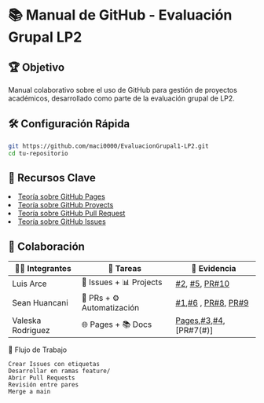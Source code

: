 # 📚 Manual de GitHub - Evaluación Grupal LP2

## 🏆 Objetivo
Manual colaborativo sobre el uso de GitHub para gestión de proyectos académicos, desarrollado como parte de la evaluación grupal de LP2.

## 🛠️ Configuración Rápida
```bash
git https://github.com/maci0000/EvaluacionGrupal1-LP2.git
cd tu-repositorio
```

## 📌 Recursos Clave
<li><a href="github_pages.md">Teoría sobre GitHub Pages</a></li>
<li><a href="*---*">Teoría sobre GitHub Proyects</a></li>
<li><a href="*---*">Teoría sobre GitHub Pull Request</a></li>
<li><a href="*---*">Teoría sobre GitHub Issues</a></li>

## 👥 Colaboración
| 🧑‍💻 Integrantes       | 📌 Tareas                  | 🔗 Evidencia            |
|----------------------|----------------------------|-------------------------|
| Luis Arce            | 🐞 Issues + 📊 Projects    | [#2](#), [#5](#), [PR#10](#)         |
| Sean Huancani        | 🔀 PRs + ⚙️ Automatización | [#1](#),[#6](#) , [PR#8](#), [PR#9](#)       |
| Valeska Rodriguez    | 🌐 Pages + 📚 Docs         | [Pages](#),[#3](#),[#4](#),[PR#7(#)] |

🔄 Flujo de Trabajo

    Crear Issues con etiquetas
    Desarrollar en ramas feature/
    Abrir Pull Requests
    Revisión entre pares
    Merge a main